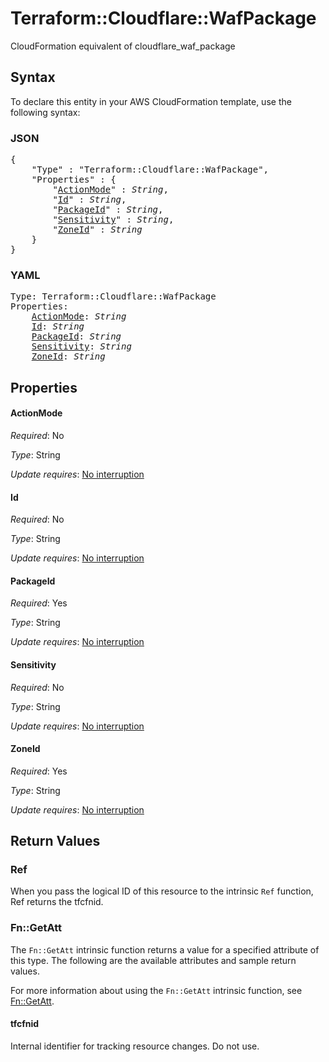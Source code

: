 # Terraform::Cloudflare::WafPackage

CloudFormation equivalent of cloudflare_waf_package

## Syntax

To declare this entity in your AWS CloudFormation template, use the following syntax:

### JSON

<pre>
{
    "Type" : "Terraform::Cloudflare::WafPackage",
    "Properties" : {
        "<a href="#actionmode" title="ActionMode">ActionMode</a>" : <i>String</i>,
        "<a href="#id" title="Id">Id</a>" : <i>String</i>,
        "<a href="#packageid" title="PackageId">PackageId</a>" : <i>String</i>,
        "<a href="#sensitivity" title="Sensitivity">Sensitivity</a>" : <i>String</i>,
        "<a href="#zoneid" title="ZoneId">ZoneId</a>" : <i>String</i>
    }
}
</pre>

### YAML

<pre>
Type: Terraform::Cloudflare::WafPackage
Properties:
    <a href="#actionmode" title="ActionMode">ActionMode</a>: <i>String</i>
    <a href="#id" title="Id">Id</a>: <i>String</i>
    <a href="#packageid" title="PackageId">PackageId</a>: <i>String</i>
    <a href="#sensitivity" title="Sensitivity">Sensitivity</a>: <i>String</i>
    <a href="#zoneid" title="ZoneId">ZoneId</a>: <i>String</i>
</pre>

## Properties

#### ActionMode

_Required_: No

_Type_: String

_Update requires_: [No interruption](https://docs.aws.amazon.com/AWSCloudFormation/latest/UserGuide/using-cfn-updating-stacks-update-behaviors.html#update-no-interrupt)

#### Id

_Required_: No

_Type_: String

_Update requires_: [No interruption](https://docs.aws.amazon.com/AWSCloudFormation/latest/UserGuide/using-cfn-updating-stacks-update-behaviors.html#update-no-interrupt)

#### PackageId

_Required_: Yes

_Type_: String

_Update requires_: [No interruption](https://docs.aws.amazon.com/AWSCloudFormation/latest/UserGuide/using-cfn-updating-stacks-update-behaviors.html#update-no-interrupt)

#### Sensitivity

_Required_: No

_Type_: String

_Update requires_: [No interruption](https://docs.aws.amazon.com/AWSCloudFormation/latest/UserGuide/using-cfn-updating-stacks-update-behaviors.html#update-no-interrupt)

#### ZoneId

_Required_: Yes

_Type_: String

_Update requires_: [No interruption](https://docs.aws.amazon.com/AWSCloudFormation/latest/UserGuide/using-cfn-updating-stacks-update-behaviors.html#update-no-interrupt)

## Return Values

### Ref

When you pass the logical ID of this resource to the intrinsic `Ref` function, Ref returns the tfcfnid.

### Fn::GetAtt

The `Fn::GetAtt` intrinsic function returns a value for a specified attribute of this type. The following are the available attributes and sample return values.

For more information about using the `Fn::GetAtt` intrinsic function, see [Fn::GetAtt](https://docs.aws.amazon.com/AWSCloudFormation/latest/UserGuide/intrinsic-function-reference-getatt.html).

#### tfcfnid

Internal identifier for tracking resource changes. Do not use.

